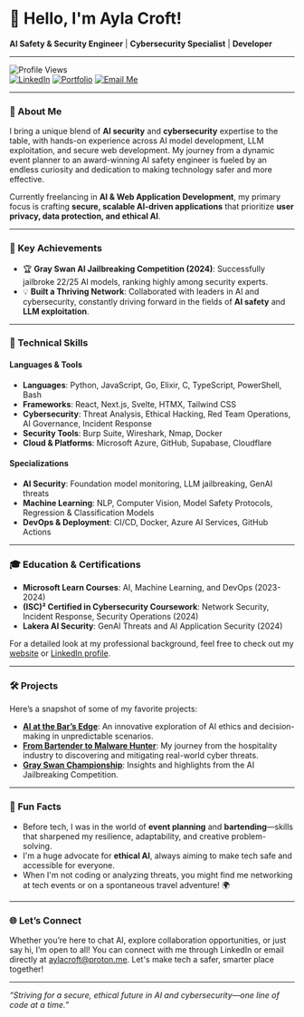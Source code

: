 # 👋 Hello, I'm Ayla Croft!

**AI Safety & Security Engineer** | **Cybersecurity Specialist** | **Developer**

---

![Profile Views](https://komarev.com/ghpvc/?username=HackTuah&color=blueviolet)  
[![LinkedIn](https://img.shields.io/badge/LinkedIn-AylaCroft-blue?logo=linkedin&style=flat-square)](https://www.linkedin.com/in/aylacroft/)
[![Portfolio](https://img.shields.io/badge/Portfolio-aylacroft.com-9cf?logo=web&style=flat-square)](https://aylacroft.com)
[![Email Me](https://img.shields.io/badge/Contact-aylacroft@proton.me-red?logo=gmail&style=flat-square)](mailto:aylacroft@gmail.com)

---

### 🧩 About Me

I bring a unique blend of **AI security** and **cybersecurity** expertise to the table, with hands-on experience across AI model development, LLM exploitation, and secure web development. My journey from a dynamic event planner to an award-winning AI safety engineer is fueled by an endless curiosity and dedication to making technology safer and more effective.

Currently freelancing in **AI & Web Application Development**, my primary focus is crafting **secure, scalable AI-driven applications** that prioritize **user privacy, data protection, and ethical AI**.

---

### 🌟 Key Achievements
- 🏆 **Gray Swan AI Jailbreaking Competition (2024)**: Successfully jailbroke 22/25 AI models, ranking highly among security experts.
- 💡 **Built a Thriving Network**: Collaborated with leaders in AI and cybersecurity, constantly driving forward in the fields of **AI safety** and **LLM exploitation**.

---

### 🔐 Technical Skills

#### **Languages & Tools**
- **Languages**: Python, JavaScript, Go, Elixir, C, TypeScript, PowerShell, Bash
- **Frameworks**: React, Next.js, Svelte, HTMX, Tailwind CSS
- **Cybersecurity**: Threat Analysis, Ethical Hacking, Red Team Operations, AI Governance, Incident Response
- **Security Tools**: Burp Suite, Wireshark, Nmap, Docker
- **Cloud & Platforms**: Microsoft Azure, GitHub, Supabase, Cloudflare

#### **Specializations**
- **AI Security**: Foundation model monitoring, LLM jailbreaking, GenAI threats
- **Machine Learning**: NLP, Computer Vision, Model Safety Protocols, Regression & Classification Models
- **DevOps & Deployment**: CI/CD, Docker, Azure AI Services, GitHub Actions

---

### 🎓 Education & Certifications

- **Microsoft Learn Courses**: AI, Machine Learning, and DevOps (2023-2024)
- **(ISC)² Certified in Cybersecurity Coursework**: Network Security, Incident Response, Security Operations (2024)
- **Lakera AI Security**: GenAI Threats and AI Application Security (2024)

For a detailed look at my professional background, feel free to check out my [website](https://aylacroft.com) or [LinkedIn profile](https://www.linkedin.com/in/aylacroft/).

---

### 🛠️ Projects

Here’s a snapshot of some of my favorite projects:

- **[AI at the Bar’s Edge](https://github.com/yourusername/ai-at-the-bars-edge)**: An innovative exploration of AI ethics and decision-making in unpredictable scenarios.
- **[From Bartender to Malware Hunter](https://github.com/yourusername/from-bartender-to-malware)**: My journey from the hospitality industry to discovering and mitigating real-world cyber threats.
- **[Gray Swan Championship](https://github.com/yourusername/gray-swan-championship)**: Insights and highlights from the AI Jailbreaking Competition.

---

### 🤔 Fun Facts

- Before tech, I was in the world of **event planning** and **bartending**—skills that sharpened my resilience, adaptability, and creative problem-solving.
- I'm a huge advocate for **ethical AI**, always aiming to make tech safe and accessible for everyone.
- When I'm not coding or analyzing threats, you might find me networking at tech events or on a spontaneous travel adventure! 🌍

---

### 🌐 Let’s Connect

Whether you’re here to chat AI, explore collaboration opportunities, or just say hi, I’m open to all! You can connect with me through LinkedIn or email directly at aylacroft@proton.me. Let's make tech a safer, smarter place together!

---

*“Striving for a secure, ethical future in AI and cybersecurity—one line of code at a time.”*
